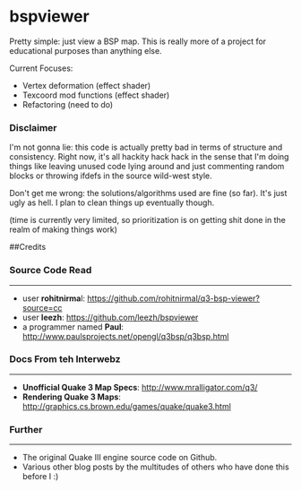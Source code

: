 bspviewer
=========

Pretty simple: just view a BSP map. This is really more of a project for educational purposes than anything else.

Current Focuses:

- Vertex deformation (effect shader)
- Texcoord mod functions (effect shader)
- Refactoring (need to do)

### Disclaimer 

I'm not gonna lie: this code is actually pretty bad in terms of structure and consistency. Right now, it's all hackity hack hack in the sense that I'm doing things like leaving unused code lying around and just commenting random blocks or throwing ifdefs in the source wild-west style. 

Don't get me wrong: the solutions/algorithms used are fine (so far). It's just ugly as hell. I plan to clean things up eventually though. 

(time is currently very limited, so prioritization is on getting shit done in the realm of making things work)

##Credits

### Source Code Read
___

* user **rohitnirma**l: https://github.com/rohitnirmal/q3-bsp-viewer?source=cc
* user **leezh**: https://github.com/leezh/bspviewer
* a programmer named **Paul**: http://www.paulsprojects.net/opengl/q3bsp/q3bsp.html

### Docs From teh Interwebz
___
* **Unofficial Quake 3 Map Specs**: http://www.mralligator.com/q3/
* **Rendering Quake 3 Maps**: http://graphics.cs.brown.edu/games/quake/quake3.html 

### Further
___
  * The original Quake III engine source code on Github.
  * Various other blog posts by the multitudes of others who have done this before I :)
